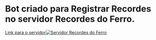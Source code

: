 # Bot criado para Registrar Recordes no servidor Recordes do Ferro.

<a href="https://discord.gg/FypU2sBzZM">Link para o servidor<img href="https://cdn.discordapp.com/icons/1102271477266526248/2e0a56e4984ad5a4713851f99f089b8b.png?size=2048" alt="Servidor Recordes do Ferro"></a>